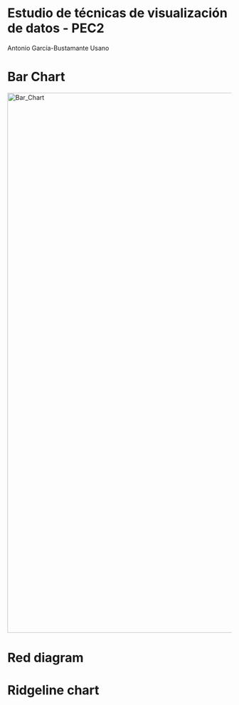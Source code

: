 # Estudio de técnicas de visualización de datos - PEC2

Antonio García-Bustamante Usano

# Bar Chart

<img width="1212" alt="Bar_Chart" src="https://user-images.githubusercontent.com/117852659/232336095-5cf7c308-a95b-471f-87a5-99fd407eca17.png">

# Red diagram


# Ridgeline chart
